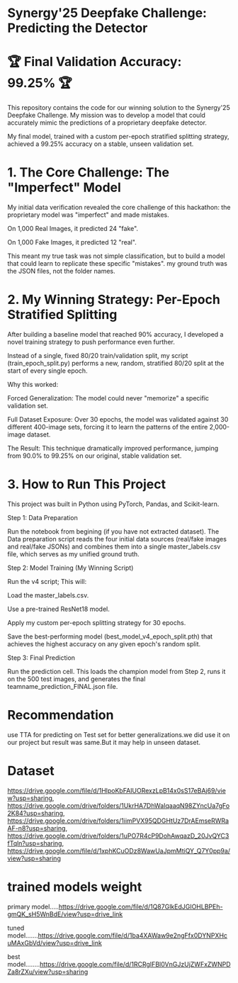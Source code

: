 # Synergy'25 Deepfake Challenge: Predicting the Detector

# 🏆 Final Validation Accuracy: 99.25% 🏆

This repository contains the code for our winning solution to the Synergy'25 Deepfake Challenge. My mission was to develop a model that could accurately mimic the predictions of a proprietary deepfake detector.

My final model, trained with a custom per-epoch stratified splitting strategy, achieved a 99.25% accuracy on a stable, unseen validation set.

# 1. The Core Challenge: The "Imperfect" Model

My initial data verification revealed the core challenge of this hackathon: the proprietary model was "imperfect" and made mistakes.

On 1,000 Real Images, it predicted 24 "fake".

On 1,000 Fake Images, it predicted 12 "real".

This meant my true task was not simple classification, but to build a model that could learn to replicate these specific "mistakes". my ground truth was the JSON files, not the folder names.

# 2. My Winning Strategy: Per-Epoch Stratified Splitting

After building a baseline model that reached 90% accuracy, I developed a novel training strategy to push performance even further.

Instead of a single, fixed 80/20 train/validation split, my script (train_epoch_split.py) performs a new, random, stratified 80/20 split at the start of every single epoch.

Why this worked:

Forced Generalization: The model could never "memorize" a specific validation set.

Full Dataset Exposure: Over 30 epochs, the model was validated against 30 different 400-image sets, forcing it to learn the patterns of the entire 2,000-image dataset.

The Result: This technique dramatically improved performance, jumping from 90.0% to 99.25% on our original, stable validation set.

# 3. How to Run This Project

This project was built in Python using PyTorch, Pandas, and Scikit-learn.

Step 1: Data Preparation

Run the notebook from begining (if you have not extracted dataset). The Data preparation script reads the four initial data sources (real/fake images and real/fake JSONs) and combines them into a single master_labels.csv file, which serves as my unified ground truth.

Step 2: Model Training (My Winning Script)

Run the v4 script; This will:

Load the master_labels.csv.

Use a pre-trained ResNet18 model.

Apply my custom per-epoch splitting strategy for 30 epochs.

Save the best-performing model (best_model_v4_epoch_split.pth) that achieves the highest accuracy on any given epoch's random split.

Step 3: Final Prediction

Run the prediction cell. This loads the champion model from Step 2, runs it on the 500 test images, and generates the final teamname_prediction_FINAL.json file.

# Recommendation

use TTA for predicting on Test set for better generalizations.we did use it on our project but result was same.But it may help in unseen dataset.


# Dataset 

https://drive.google.com/file/d/1HlpoKbFAIUORexzLpB14x0sS17eBAj69/view?usp=sharing, https://drive.google.com/drive/folders/1UkrHA7DhWaIqaaqN98ZYncUa7gFo2K84?usp=sharing, https://drive.google.com/drive/folders/1iimPVX95QDGHtUz7DrAEmseRWRaAF-n8?usp=sharing, https://drive.google.com/drive/folders/1uPO7R4cP9DohAwqazD_20JvQYC3fTqln?usp=sharing, https://drive.google.com/file/d/1xphKCuODz8WawUaJpmMtiQY_Q7Y0pp9a/view?usp=sharing

# trained models weight

 primary model.....https://drive.google.com/file/d/1Q87GlkEdJGIOHLBPEh-gmQK_sH5WnBdE/view?usp=drive_link
  
  tuned model.......https://drive.google.com/file/d/1ba4XAWaw9e2ngFfx0DYNPXHcuMAxGbVd/view?usp=drive_link
  
   best model........https://drive.google.com/file/d/1RCRgIFBl0VnGJzUjZWFxZWNPDZa8rZXu/view?usp=sharing
